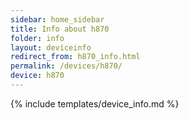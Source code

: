 ```yaml
---
sidebar: home_sidebar
title: Info about h870
folder: info
layout: deviceinfo
redirect_from: h870_info.html
permalink: /devices/h870/
device: h870
---
```

{% include templates/device_info.md %}

